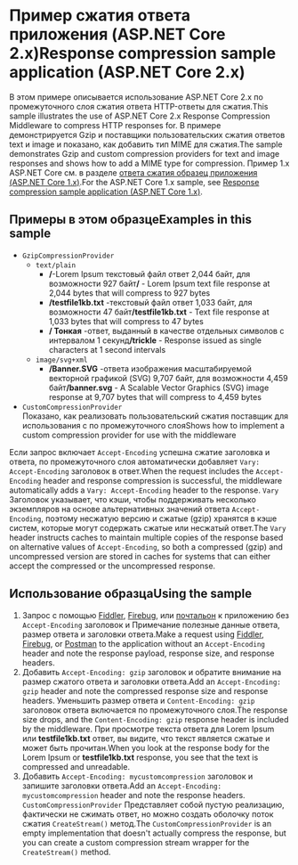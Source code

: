 # <a name="response-compression-sample-application-aspnet-core-2x"></a><span data-ttu-id="e65e7-101">Пример сжатия ответа приложения (ASP.NET Core 2.x)</span><span class="sxs-lookup"><span data-stu-id="e65e7-101">Response compression sample application (ASP.NET Core 2.x)</span></span>

<span data-ttu-id="e65e7-102">В этом примере описывается использование ASP.NET Core 2.x по промежуточного слоя сжатия ответа HTTP-ответы для сжатия.</span><span class="sxs-lookup"><span data-stu-id="e65e7-102">This sample illustrates the use of ASP.NET Core 2.x Response Compression Middleware to compress HTTP responses for.</span></span> <span data-ttu-id="e65e7-103">В примере демонстрируется Gzip и поставщики пользовательских сжатия ответов text и image и показано, как добавить тип MIME для сжатия.</span><span class="sxs-lookup"><span data-stu-id="e65e7-103">The sample demonstrates Gzip and custom compression providers for text and image responses and shows how to add a MIME type for compression.</span></span> <span data-ttu-id="e65e7-104">Пример 1.x ASP.NET Core см. в разделе [ответа сжатия образец приложения (ASP.NET Core 1.x)](https://github.com/aspnet/Docs/tree/master/aspnetcore/performance/response-compression/samples/1.x).</span><span class="sxs-lookup"><span data-stu-id="e65e7-104">For the ASP.NET Core 1.x sample, see [Response compression sample application (ASP.NET Core 1.x)](https://github.com/aspnet/Docs/tree/master/aspnetcore/performance/response-compression/samples/1.x).</span></span>

## <a name="examples-in-this-sample"></a><span data-ttu-id="e65e7-105">Примеры в этом образце</span><span class="sxs-lookup"><span data-stu-id="e65e7-105">Examples in this sample</span></span>
* `GzipCompressionProvider`
  * `text/plain`
    * <span data-ttu-id="e65e7-106">**/**-Lorem Ipsum текстовый файл ответ 2,044 байт, для возможности 927 байт</span><span class="sxs-lookup"><span data-stu-id="e65e7-106">**/** - Lorem Ipsum text file response at 2,044 bytes that will compress to 927 bytes</span></span>
    * <span data-ttu-id="e65e7-107">**/testfile1kb.txt** -текстовый файл ответ 1,033 байт, для возможности 47 байт</span><span class="sxs-lookup"><span data-stu-id="e65e7-107">**/testfile1kb.txt** - Text file response at 1,033 bytes that will compress to 47 bytes</span></span>
    * <span data-ttu-id="e65e7-108">**/ Тонкая** -ответ, выданный в качестве отдельных символов с интервалом 1 секунд</span><span class="sxs-lookup"><span data-stu-id="e65e7-108">**/trickle** - Response issued as single characters at 1 second intervals</span></span> 
  * `image/svg+xml`
    * <span data-ttu-id="e65e7-109">**/Banner.SVG** -ответа изображения масштабируемой векторной графикой (SVG) 9,707 байт, для возможности 4,459 байт</span><span class="sxs-lookup"><span data-stu-id="e65e7-109">**/banner.svg** - A Scalable Vector Graphics (SVG) image response at 9,707 bytes that will compress to 4,459 bytes</span></span>
* `CustomCompressionProvider`<br><span data-ttu-id="e65e7-110">Показано, как реализовать пользовательский сжатия поставщик для использования с по промежуточного слоя</span><span class="sxs-lookup"><span data-stu-id="e65e7-110">Shows how to implement a custom compression provider for use with the middleware</span></span>

<span data-ttu-id="e65e7-111">Если запрос включает `Accept-Encoding` успешна сжатие заголовка и ответа, по промежуточного слоя автоматически добавляет `Vary: Accept-Encoding` заголовок в ответ.</span><span class="sxs-lookup"><span data-stu-id="e65e7-111">When the request includes the `Accept-Encoding` header and response compression is successful, the middleware automatically adds a `Vary: Accept-Encoding` header to the response.</span></span> <span data-ttu-id="e65e7-112">`Vary` Заголовок указывает, что кэши, чтобы поддерживать несколько экземпляров на основе альтернативных значений ответа `Accept-Encoding`, поэтому несжатую версию и сжатые (gzip) хранятся в кэше систем, которые могут содержать сжатые или несжатый ответ.</span><span class="sxs-lookup"><span data-stu-id="e65e7-112">The `Vary` header instructs caches to maintain multiple copies of the response based on alternative values of `Accept-Encoding`, so both a compressed (gzip) and uncompressed version are stored in caches for systems that can either accept the compressed or the uncompressed response.</span></span>

## <a name="using-the-sample"></a><span data-ttu-id="e65e7-113">Использование образца</span><span class="sxs-lookup"><span data-stu-id="e65e7-113">Using the sample</span></span>
1. <span data-ttu-id="e65e7-114">Запрос с помощью [Fiddler](http://www.telerik.com/fiddler), [Firebug](http://getfirebug.com/), или [почтальон](https://www.getpostman.com/) к приложению без `Accept-Encoding` заголовок и Примечание полезные данные ответа, размер ответа и заголовки ответа.</span><span class="sxs-lookup"><span data-stu-id="e65e7-114">Make a request using [Fiddler](http://www.telerik.com/fiddler), [Firebug](http://getfirebug.com/), or [Postman](https://www.getpostman.com/) to the application without an `Accept-Encoding` header and note the response payload, response size, and response headers.</span></span>
2. <span data-ttu-id="e65e7-115">Добавить `Accept-Encoding: gzip` заголовок и обратите внимание на размер сжатого ответа и заголовки ответа.</span><span class="sxs-lookup"><span data-stu-id="e65e7-115">Add an `Accept-Encoding: gzip` header and note the compressed response size and response headers.</span></span> <span data-ttu-id="e65e7-116">Уменьшить размер ответа и `Content-Encoding: gzip` заголовок ответа включается по промежуточного слоя.</span><span class="sxs-lookup"><span data-stu-id="e65e7-116">The response size drops, and the `Content-Encoding: gzip` response header is included by the middleware.</span></span> <span data-ttu-id="e65e7-117">При просмотре текста ответа для Lorem Ipsum или **testfile1kb.txt** ответ, вы видите, что текст является сжатые и может быть прочитан.</span><span class="sxs-lookup"><span data-stu-id="e65e7-117">When you look at the response body for the Lorem Ipsum or **testfile1kb.txt** response, you see that the text is compressed and unreadable.</span></span>
3. <span data-ttu-id="e65e7-118">Добавить `Accept-Encoding: mycustomcompression` заголовок и запишите заголовки ответа.</span><span class="sxs-lookup"><span data-stu-id="e65e7-118">Add an `Accept-Encoding: mycustomcompression` header and note the response headers.</span></span> <span data-ttu-id="e65e7-119">`CustomCompressionProvider` Представляет собой пустую реализацию, фактически не сжимать ответ, но можно создать оболочку поток сжатия `CreateStream()` метод.</span><span class="sxs-lookup"><span data-stu-id="e65e7-119">The `CustomCompressionProvider` is an empty implementation that doesn't actually compress the response, but you can create a custom compression stream wrapper for the `CreateStream()` method.</span></span>
